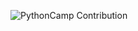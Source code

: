 ![PythonCamp Contribution](https://github.com/freejacklee/freejacklee.github.io/raw/master/img/pythoncamp.png)